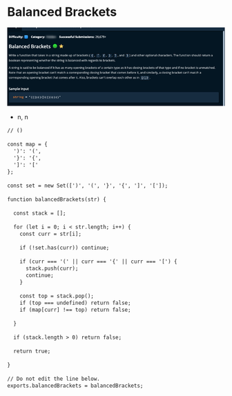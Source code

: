 # Balanced Brackets

![](<../../../.gitbook/assets/Screenshot 2023-02-04 at 16.10.55.png>)



* n, n

```tsx
// ()

const map = {
  ')': '(',
  '}': '{',
  ']': '['
};

const set = new Set([')', '(', '}', '{', ']', '[']);

function balancedBrackets(str) {

  const stack = [];

  for (let i = 0; i < str.length; i++) {
    const curr = str[i];

    if (!set.has(curr)) continue;
    
    if (curr === '(' || curr === '{' || curr === '[') {
      stack.push(curr);
      continue;
    }

    const top = stack.pop();
    if (top === undefined) return false;
    if (map[curr] !== top) return false;
    
  }

  if (stack.length > 0) return false;

  return true;

}

// Do not edit the line below.
exports.balancedBrackets = balancedBrackets;
```
